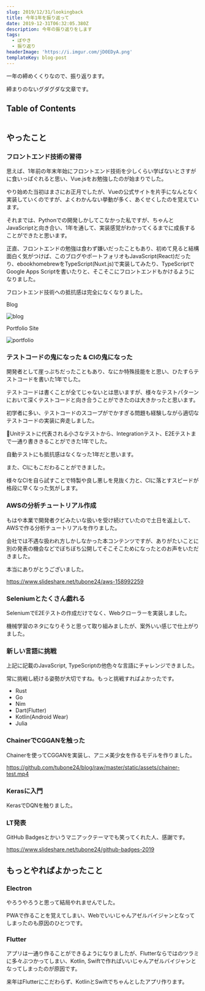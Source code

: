 ```yaml
---
slug: 2019/12/31/lookingback
title: 今年1年を振り返って
date: 2019-12-31T06:32:05.380Z
description: 今年の振り返りをします
tags:
  - ぼやき
  - 振り返り
headerImage: 'https://i.imgur.com/jD0EDyA.png'
templateKey: blog-post
---
```

一年の締めくくりなので、振り返ります。

締まりのないグダグダな文章です。

## Table of Contents

```toc

```

## やったこと

### フロントエンド技術の習得

思えば、1年前の年末年始にフロントエンド技術を少しくらい学ばないとさすがに食いっぱぐれると思い、Vue.jsをお勉強したのが始まりでした。

やり始めた当初はまさにお正月でしたが、Vueの公式サイトを片手になんとなく実装していくのですが、よくわかんない挙動が多く、あくせくしたのを覚えています。

それまでは、Pythonでの開発しかしてこなかった私ですが、ちゃんとJavaScriptと向き合い、1年を通して、実装感覚がわかってくるまでに成長することができたと思います。

正直、フロントエンドの勉強は食わず嫌いだったこともあり、初めて見ると結構面白く気がつけば、このブログやポートフォリオもJavaScript(React)だったり、ebookhomebrewをTypeScript(Nuxt.js)で実装してみたり、TypeScriptでGoogle Apps Scriptを書いたりと、そこそこにフロントエンドもかけるようになりました。

フロントエンド技術への抵抗感は完全になくなりました。

Blog

![blog](https://i.imgur.com/JKVT3NL.png)

Portfolio Site

![portfolio](https://i.imgur.com/sIB10fc.png)

### テストコードの鬼になった & CIの鬼になった

開発者として崖っぷちだったこともあり、なにか特殊技能をと思い、ひたすらテストコードを書いた1年でした。

テストコードは書くことが全てじゃないとは思いますが、様々なテストパターンにおいて深くテストコードと向き合うことができたのは大きかったと思います。

初学者に多い、テストコードのスコープがでかすぎる問題も経験しながら適切なテストコードの実装に奔走しました。

Unitテストに代表される小さなテストから、Integrationテスト、E2Eテストまで一通り書ききることができた1年でした。

自動テストにも抵抗感はなくなった1年だと思います。

また、CIにもこだわることができました。

様々なCIを自ら試すことで特製や良し悪しを見抜く力と、CIに落とすスピードが格段に早くなった気がします。

### AWSの分析チュートリアル作成

もはや本業で開発者クビみたいな扱いを受け続けていたので土日を返上して、AWSで作る分析チュートリアルを作りました。

会社では不遇な扱われ方しかしなかった本コンテンツですが、ありがたいことに別の発表の機会などでぼちぼち公開してそこそこためになったとのお声をいただきました。

本当にありがとうございました。

https://www.slideshare.net/tubone24/aws-158992259

### Seleniumとたくさん戯れる

SeleniumでE2Eテストの作成だけでなく、Webクローラーを実装しました。

機械学習のネタになりそうと思って取り組みましたが、案外いい感じで仕上がりました。

### 新しい言語に挑戦

上記に記載のJavaScript, TypeScriptの他色々な言語にチャレンジできました。

常に挑戦し続ける姿勢が大切ですね。もっと挑戦すればよかったです。

- Rust
- Go
- Nim
- Dart(Flutter)
- Kotlin(Android Wear)
- Julia

### ChainerでCGGANを触った

Chainerを使ってCGGANを実装し、アニメ美少女を作るモデルを作りました。

https://github.com/tubone24/blog/raw/master/static/assets/chainer-test.mp4

### Kerasに入門

KerasでDQNを触りました。

### LT発表

GitHub Badgesとかいうマニアックテーマでも笑ってくれた人、感謝です。

https://www.slideshare.net/tubone24/github-badges-2019

## もっとやればよかったこと 

### Electron

やろうやろうと思って結局やれませんでした。

PWAで作ることを覚えてしまい、Webでいいじゃんアゼルバイジャンとなってしまったのも原因のひとつです。

### Flutter

アプリは一通り作ることができるようになりましたが、Flutterならではのツラミに多々ぶつかってしまい、Kotlin, Swiftで作ればいいじゃんアゼルバイジャンとなってしまったのが原因です。

来年はFlutterにこだわらず、KotlinとSwiftでちゃんとしたアプリ作ります。

